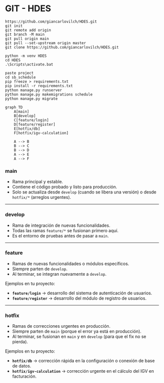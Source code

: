 # GIT - HDES

```
https://github.com/giancarlovilch/HDES.git
git init
git remote add origin 
git branch -M main
git pull origin main
git pull --set-upstream origin master
git clone https://github.com/giancarlovilch/HDES.git

```

```
python -m venv HDES
cd HDES
.\Scripts\activate.bat
```

```
paste project
cd sb_schedule
pip freeze > requirements.txt
pip install -r requirements.txt
python manage.py runserver
python manage.py makemigrations schedule
python manage.py migrate
```






```mermaid
graph TD
    A[main]
    B[develop]
    C[feature/login]
    D[feature/register]
    E[hotfix/db]
    F[hotfix/igv-calculation]

    A --> B
    B --> C
    B --> D
    A --> E
    A --> F

```

### **main**

- Rama principal y estable.
- Contiene el código probado y listo para producción.
- Solo se actualiza desde `develop` (cuando se libera una versión) o desde `hotfix/*` (arreglos urgentes).

------

### **develop**

- Rama de integración de nuevas funcionalidades.
- Todas las ramas `feature/*` se fusionan primero aquí.
- Es el entorno de pruebas antes de pasar a `main`.

------

### **feature**

- Ramas de nuevas funcionalidades o módulos específicos.
- Siempre parten de `develop`.
- Al terminar, se integran nuevamente a `develop`.

Ejemplos en tu proyecto:

- **`feature/login`** → desarrollo del sistema de autenticación de usuarios.
- **`feature/register`** → desarrollo del módulo de registro de usuarios.

------

### **hotfix**

- Ramas de correcciones urgentes en producción.
- Siempre parten de `main` (porque el error ya está en producción).
- Al terminar, se fusionan en `main` y en `develop` (para que el fix no se pierda).

Ejemplos en tu proyecto:

- **`hotfix/db`** → corrección rápida en la configuración o conexión de base de datos.
- **`hotfix/igv-calculation`** → corrección urgente en el cálculo del IGV en facturación.
